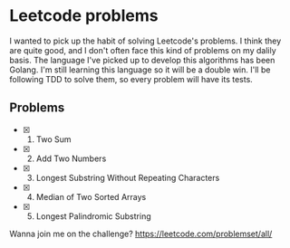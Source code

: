 # Leetcode problems

I wanted to pick up the habit of solving Leetcode's problems. I think they are quite good, and I don't often face this kind of problems on my dalily basis. 
The language I've picked up to develop this algorithms has been Golang. I'm still learning this language so it will be a double win. 
I'll be following TDD to solve them, so every problem will have its tests.

## Problems 
- [x] 1. Two Sum
- [x] 2. Add Two Numbers
- [x] 3. Longest Substring Without Repeating Characters
- [x] 4. Median of Two Sorted Arrays
- [x] 5. Longest Palindromic Substring

Wanna join me on the challenge? https://leetcode.com/problemset/all/